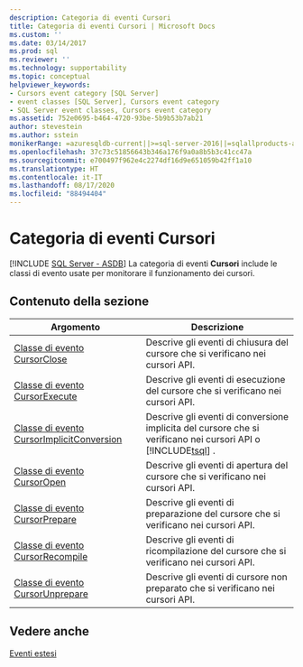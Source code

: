 ```yaml
---
description: Categoria di eventi Cursori
title: Categoria di eventi Cursori | Microsoft Docs
ms.custom: ''
ms.date: 03/14/2017
ms.prod: sql
ms.reviewer: ''
ms.technology: supportability
ms.topic: conceptual
helpviewer_keywords:
- Cursors event category [SQL Server]
- event classes [SQL Server], Cursors event category
- SQL Server event classes, Cursors event category
ms.assetid: 752e0695-b464-4720-93be-5b9b53b7ab21
author: stevestein
ms.author: sstein
monikerRange: =azuresqldb-current||>=sql-server-2016||=sqlallproducts-allversions||>=sql-server-linux-2017||=azuresqldb-mi-current
ms.openlocfilehash: 37c73c51856643b346a176f9a0a8b5b3c41cc47a
ms.sourcegitcommit: e700497f962e4c2274df16d9e651059b42ff1a10
ms.translationtype: HT
ms.contentlocale: it-IT
ms.lasthandoff: 08/17/2020
ms.locfileid: "88494404"
---
```

# <a name="cursors-event-category"></a>Categoria di eventi Cursori
[!INCLUDE [SQL Server - ASDB](../../includes/applies-to-version/sql-asdb.md)]
   La categoria di eventi **Cursori** include le classi di evento usate per monitorare il funzionamento dei cursori.  
  
## <a name="in-this-section"></a>Contenuto della sezione  
  
|Argomento|Descrizione|  
|-----------|-----------------|  
|[Classe di evento CursorClose](../../relational-databases/event-classes/cursorclose-event-class.md)|Descrive gli eventi di chiusura del cursore che si verificano nei cursori API.|  
|[Classe di evento CursorExecute](../../relational-databases/event-classes/cursorexecute-event-class.md)|Descrive gli eventi di esecuzione del cursore che si verificano nei cursori API.|  
|[Classe di evento CursorImplicitConversion](../../relational-databases/event-classes/cursorimplicitconversion-event-class.md)|Descrive gli eventi di conversione implicita del cursore che si verificano nei cursori API o [!INCLUDE[tsql](../../includes/tsql-md.md)] .|  
|[Classe di evento CursorOpen](../../relational-databases/event-classes/cursoropen-event-class.md)|Descrive gli eventi di apertura del cursore che si verificano nei cursori API.|  
|[Classe di evento CursorPrepare](../../relational-databases/event-classes/cursorprepare-event-class.md)|Descrive gli eventi di preparazione del cursore che si verificano nei cursori API.|  
|[Classe di evento CursorRecompile](../../relational-databases/event-classes/cursorrecompile-event-class.md)|Descrive gli eventi di ricompilazione del cursore che si verificano nei cursori API.|  
|[Classe di evento CursorUnprepare](../../relational-databases/event-classes/cursorunprepare-event-class.md)|Descrive gli eventi di cursore non preparato che si verificano nei cursori API.|  
  
## <a name="see-also"></a>Vedere anche  
 [Eventi estesi](../../relational-databases/extended-events/extended-events.md)  
  
  

